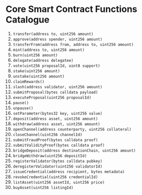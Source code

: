 # Core Smart Contract Functions Catalogue

1. `transfer(address to, uint256 amount)`
2. `approve(address spender, uint256 amount)`
3. `transferFrom(address from, address to, uint256 amount)`
4. `mint(address to, uint256 amount)`
5. `burn(uint256 amount)`
6. `delegate(address delegatee)`
7. `vote(uint256 proposalId, uint8 support)`
8. `stake(uint256 amount)`
9. `unstake(uint256 amount)`
10. `claimRewards()`
11. `slash(address validator, uint256 amount)`
12. `submitProposal(bytes calldata payload)`
13. `executeProposal(uint256 proposalId)`
14. `pause()`
15. `unpause()`
16. `setParameter(bytes32 key, uint256 value)`
17. `deposit(address asset, uint256 amount)`
18. `withdraw(address asset, uint256 amount)`
19. `openChannel(address counterparty, uint256 collateral)`
20. `closeChannel(uint256 channelId)`
21. `submitFraudProof(bytes calldata proof)`
22. `submitValidityProof(bytes calldata proof)`
23. `bridgeDeposit(address destinationChain, uint256 amount)`
24. `bridgeWithdraw(uint256 depositId)`
25. `registerValidator(bytes calldata pubkey)`
26. `deregisterValidator(uint256 validatorId)`
27. `issueCredential(address recipient, bytes metadata)`
28. `revokeCredential(uint256 credentialId)`
29. `listAsset(uint256 assetId, uint256 price)`
30. `buyAsset(uint256 listingId)`

